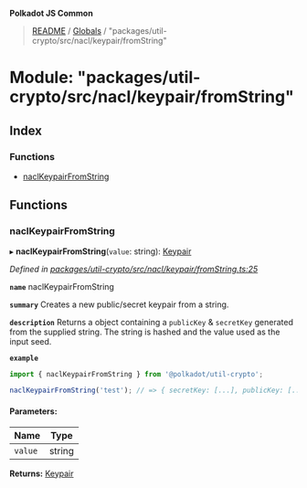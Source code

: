 **Polkadot JS Common**

> [README](../README.md) / [Globals](../globals.md) / "packages/util-crypto/src/nacl/keypair/fromString"

# Module: "packages/util-crypto/src/nacl/keypair/fromString"

## Index

### Functions

* [naclKeypairFromString](_packages_util_crypto_src_nacl_keypair_fromstring_.md#naclkeypairfromstring)

## Functions

### naclKeypairFromString

▸ **naclKeypairFromString**(`value`: string): [Keypair](../interfaces/_packages_util_crypto_src_types_.keypair.md)

*Defined in [packages/util-crypto/src/nacl/keypair/fromString.ts:25](https://github.com/polkadot-js/common/blob/c366e637/packages/util-crypto/src/nacl/keypair/fromString.ts#L25)*

**`name`** naclKeypairFromString

**`summary`** Creates a new public/secret keypair from a string.

**`description`** 
Returns a object containing a `publicKey` & `secretKey` generated from the supplied string. The string is hashed and the value used as the input seed.

**`example`** 
<BR>

```javascript
import { naclKeypairFromString } from '@polkadot/util-crypto';

naclKeypairFromString('test'); // => { secretKey: [...], publicKey: [...] }
```

#### Parameters:

Name | Type |
------ | ------ |
`value` | string |

**Returns:** [Keypair](../interfaces/_packages_util_crypto_src_types_.keypair.md)
